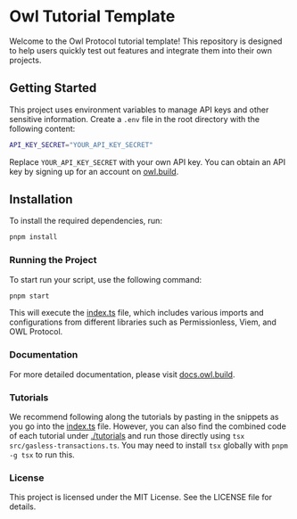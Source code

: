 # Owl Tutorial Template

Welcome to the Owl Protocol tutorial template! This repository is designed to help users quickly test out features and integrate them into their own projects.

## Getting Started

This project uses environment variables to manage API keys and other sensitive information. Create a `.env` file in the root directory with the following content:

```bash
API_KEY_SECRET="YOUR_API_KEY_SECRET"
```

Replace `YOUR_API_KEY_SECRET` with your own API key. You can obtain an API key by signing up for an account on [owl.build](https://owl.build).

## Installation

To install the required dependencies, run:

```bash
pnpm install
```

### Running the Project

To start run your script, use the following command:

```bash
pnpm start
```

This will execute the [index.ts](./index.ts) file, which includes various imports and configurations from different libraries such as Permissionless, Viem, and OWL Protocol.

### Documentation

For more detailed documentation, please visit [docs.owl.build](https://docs.owl.build/).

### Tutorials
We recommend following along the tutorials by pasting in the snippets as you go into the [index.ts](./index.ts) file. However, you can also find the combined code of each tutorial under [./tutorials](./tutorials/) and run those directly using `tsx src/gasless-transactions.ts`. You may need to install `tsx` globally with `pnpm -g tsx` to run this.

### License

This project is licensed under the MIT License. See the LICENSE file for details.

